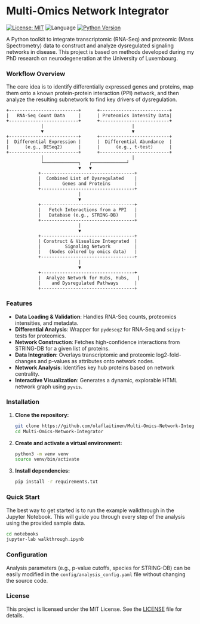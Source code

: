 # Multi-Omics Network Integrator

[![License: MIT](https://img.shields.io/badge/License-MIT-green.svg)](https://opensource.org/licenses/MIT)
![Language](https://img.shields.io/badge/language-Python-blue.svg)
[![Python Version](https://img.shields.io/badge/python-3.9+-brightgreen.svg)](https://www.python.org/downloads/)

A Python toolkit to integrate transcriptomic (RNA-Seq) and proteomic (Mass Spectrometry) data to construct and analyze dysregulated signaling networks in disease. This project is based on methods developed during my PhD research on neurodegeneration at the University of Luxembourg.

### Workflow Overview

The core idea is to identify differentially expressed genes and proteins, map them onto a known protein-protein interaction (PPI) network, and then analyze the resulting subnetwork to find key drivers of dysregulation.

```
+--------------------------+      +--------------------------+
|   RNA-Seq Count Data     |      | Proteomics Intensity Data|
+--------------------------+      +--------------------------+
             |                                 |
             ▼                                 ▼
+--------------------------+      +--------------------------+
|  Differential Expression |      |  Differential Abundance  |
|      (e.g., DESeq2)      |      |      (e.g., t-test)      |
+--------------------------+      +--------------------------+
             |                                 |
             └─────────────┐   ┌─────────────┘
                           ▼   ▼
            +-----------------------------------+
            |  Combined List of Dysregulated    |
            |        Genes and Proteins         |
            +-----------------------------------+
                           |
                           ▼
            +-----------------------------------+
            |   Fetch Interactions from a PPI   |
            |   Database (e.g., STRING-DB)      |
            +-----------------------------------+
                           |
                           ▼
            +-----------------------------------+
            | Construct & Visualize Integrated  |
            |         Signaling Network         |
            |   (Nodes colored by omics data)   |
            +-----------------------------------+
                           |
                           ▼
            +-----------------------------------+
            |  Analyze Network for Hubs, Hubs,   |
            |    and Dysregulated Pathways      |
            +-----------------------------------+
```

### Features

-   **Data Loading & Validation**: Handles RNA-Seq counts, proteomics intensities, and metadata.
-   **Differential Analysis**: Wrapper for `pydeseq2` for RNA-Seq and `scipy` t-tests for proteomics.
-   **Network Construction**: Fetches high-confidence interactions from STRING-DB for a given list of proteins.
-   **Data Integration**: Overlays transcriptomic and proteomic log2-fold-changes and p-values as attributes onto network nodes.
-   **Network Analysis**: Identifies key hub proteins based on network centrality.
-   **Interactive Visualization**: Generates a dynamic, explorable HTML network graph using `pyvis`.

### Installation

1.  **Clone the repository:**
    ```bash
    git clone https://github.com/olaflaitinen/Multi-Omics-Network-Integrator.git
    cd Multi-Omics-Network-Integrator
    ```

2.  **Create and activate a virtual environment:**
    ```bash
    python3 -m venv venv
    source venv/bin/activate
    ```

3.  **Install dependencies:**
    ```bash
    pip install -r requirements.txt
    ```

### Quick Start

The best way to get started is to run the example walkthrough in the Jupyter Notebook. This will guide you through every step of the analysis using the provided sample data.

```bash
cd notebooks
jupyter-lab walkthrough.ipynb
```

### Configuration

Analysis parameters (e.g., p-value cutoffs, species for STRING-DB) can be easily modified in the `config/analysis_config.yaml` file without changing the source code.

### License

This project is licensed under the MIT License. See the [LICENSE](LICENSE) file for details.
